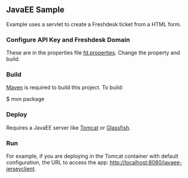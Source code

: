 ## JavaEE Sample

Example uses a servlet to create a Freshdesk ticket from a HTML form.

### Configure API Key and Freshdesk Domain

These are in the properties file [fd.properties](https://github.com/freshdesk/fresh-samples/blob/master/java_samples/javaee-jerseyclient/src/main/resources/fd.properties). Change the property and build.

### Build

[Maven](http://maven.apache.org/) is required to build this project. To build:

$ mvn package

### Deploy

Requires a JavaEE server like [Tomcat](http://tomcat.apache.org/) or [Glassfish](https://glassfish.java.net/).

### Run

For example, if you are deploying in the Tomcat container with default configuration, the URL to access the app: [http://localhost:8080/javaee-jerseyclient](http://localhost:8080/javaee-jerseyclient/).
